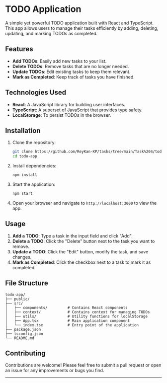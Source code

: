 
# TODO Application

A simple yet powerful TODO application built with React and TypeScript. This app allows users to manage their tasks efficiently by adding, deleting, updating, and marking TODOs as completed.

## Features

- **Add TODOs**: Easily add new tasks to your list.
- **Delete TODOs**: Remove tasks that are no longer needed.
- **Update TODOs**: Edit existing tasks to keep them relevant.
- **Mark as Completed**: Keep track of tasks you have finished.

## Technologies Used

- **React**: A JavaScript library for building user interfaces.
- **TypeScript**: A superset of JavaScript that provides type safety.
- **LocalStorage**: To persist TODOs in the browser.

## Installation

1. Clone the repository:

   ```bash
   git clone https://github.com/ReyKan-KP/tasks/tree/main/Task%204/todo-app.git
   cd todo-app
   ```

2. Install dependencies:

   ```bash
   npm install
   ```

3. Start the application:

   ```bash
   npm start
   ```

4. Open your browser and navigate to `http://localhost:3000` to view the app.

## Usage

1. **Add a TODO**: Type a task in the input field and click "Add".
2. **Delete a TODO**: Click the "Delete" button next to the task you want to remove.
3. **Update a TODO**: Click the "Edit" button, modify the task, and save changes.
4. **Mark as Completed**: Click the checkbox next to a task to mark it as completed.

## File Structure

```
todo-app/
├── public/
├── src/
│   ├── components/         # Contains React components
│   ├── context/            # Contains context for managing TODOs
│   ├── utils/              # Utility functions for localStorage
│   ├── App.tsx             # Main application component
│   └── index.tsx           # Entry point of the application
├── package.json
├── tsconfig.json
└── README.md
```

## Contributing

Contributions are welcome! Please feel free to submit a pull request or open an issue for any improvements or bugs you find.



---
